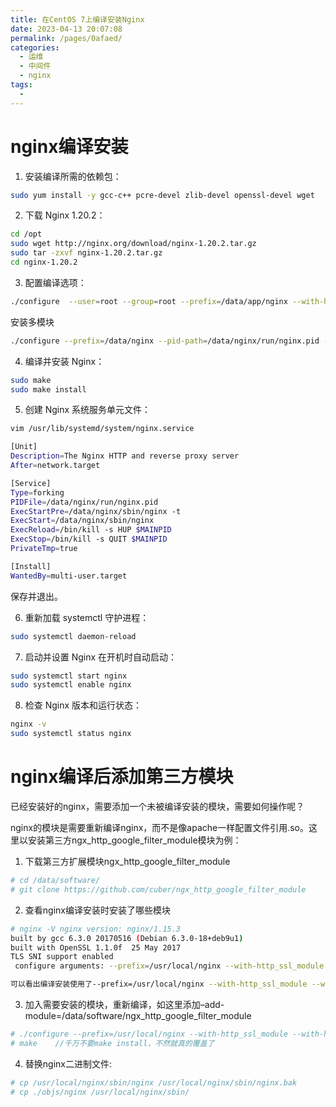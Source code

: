 ```yaml
---
title: 在CentOS 7上编译安装Nginx
date: 2023-04-13 20:07:08
permalink: /pages/0afaed/
categories:
  - 运维
  - 中间件
  - nginx
tags:
  - 
---
```


# nginx编译安装

1. 安装编译所需的依赖包：



```bash
sudo yum install -y gcc-c++ pcre-devel zlib-devel openssl-devel wget
```

2. 下载 Nginx 1.20.2：

```bash
cd /opt
sudo wget http://nginx.org/download/nginx-1.20.2.tar.gz
sudo tar -zxvf nginx-1.20.2.tar.gz
cd nginx-1.20.2
```

3. 配置编译选项：

```bash
./configure  --user=root --group=root --prefix=/data/app/nginx --with-http_stub_status_module --with-http_ssl_module --with-http_v2_module --with-pcre --with-stream
```

安装多模块

```bash
./configure --prefix=/data/nginx --pid-path=/data/nginx/run/nginx.pid --user=root --group=root --with-compat --with-file-aio --with-threads --with-http_addition_module --with-http_auth_request_module --with-http_dav_module --with-http_flv_module --with-http_gunzip_module --with-http_gzip_static_module --with-http_mp4_module --with-http_random_index_module --with-http_realip_module --with-http_secure_link_module --with-http_slice_module --with-http_ssl_module --with-http_stub_status_module --with-http_sub_module --with-http_v2_module --with-mail --with-mail_ssl_module --with-stream --with-stream_realip_module --with-stream_ssl_module --with-stream_ssl_preread_module
```

4. 编译并安装 Nginx：

```bash
sudo make
sudo make install
```

5. 创建 Nginx 系统服务单元文件：

```bash
vim /usr/lib/systemd/system/nginx.service

[Unit]
Description=The Nginx HTTP and reverse proxy server
After=network.target

[Service]
Type=forking
PIDFile=/data/nginx/run/nginx.pid
ExecStartPre=/data/nginx/sbin/nginx -t
ExecStart=/data/nginx/sbin/nginx
ExecReload=/bin/kill -s HUP $MAINPID
ExecStop=/bin/kill -s QUIT $MAINPID
PrivateTmp=true

[Install]
WantedBy=multi-user.target
```

保存并退出。

6. 重新加载 systemctl 守护进程：

```bash
sudo systemctl daemon-reload
```

7. 启动并设置 Nginx 在开机时自动启动：

```bash
sudo systemctl start nginx
sudo systemctl enable nginx
```

8. 检查 Nginx 版本和运行状态：

```bash
nginx -v
sudo systemctl status nginx
```

# nginx编译后添加第三方模块

已经安装好的nginx，需要添加一个未被编译安装的模块，需要如何操作呢？

nginx的模块是需要重新编译nginx，而不是像apache一样配置文件引用.so。这里以安装第三方ngx_http_google_filter_module模块为例：

1. 下载第三方扩展模块ngx_http_google_filter_module

```bash
# cd /data/software/ 
# git clone https://github.com/cuber/ngx_http_google_filter_module
```

2. 查看nginx编译安装时安装了哪些模块

```bash
# nginx -V nginx version: nginx/1.15.3
built by gcc 6.3.0 20170516 (Debian 6.3.0-18+deb9u1)
built with OpenSSL 1.1.0f  25 May 2017
TLS SNI support enabled
 configure arguments: --prefix=/usr/local/nginx --with-http_ssl_module --with-http_sub_module --with-http_gzip_static_module --with-http_stub_status_module --add-module=/data/software/ngx_http_substitutions_filter_module
```

```bash
可以看出编译安装使用了--prefix=/usr/local/nginx --with-http_ssl_module --with-http_sub_module --with-http_gzip_static_module --with-http_stub_status_module --add-module=/data/software/ngx_http_substitutions_filter_module这些参数。--add-module=/data/software/ngx_http_substitutions_filter_module是之前编译添加ngx_http_substitutions_filter_module模块时添加

```

3. 加入需要安装的模块，重新编译，如这里添加–add-module=/data/software/ngx_http_google_filter_module

```bash
# ./configure --prefix=/usr/local/nginx --with-http_ssl_module --with-http_sub_module --with-http_gzip_static_module --with-http_stub_status_module --add-module=/data/software/ngx_http_substitutions_filter_module --add-module=/data/software/ngx_http_google_filter_module
# make    //千万不要make install，不然就真的覆盖了
```

4. 替换nginx二进制文件:

```bash
# cp /usr/local/nginx/sbin/nginx /usr/local/nginx/sbin/nginx.bak
# cp ./objs/nginx /usr/local/nginx/sbin/
```

